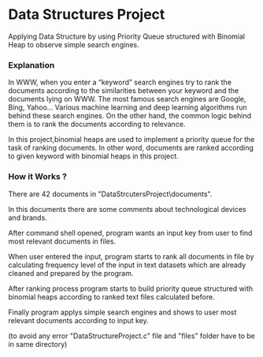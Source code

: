 # Data Structures Project

Applying Data Structure by using Priority Queue structured with Binomial Heap to observe simple search engines.

### Explanation

In WWW, when you enter a “keyword” search engines try to rank the documents
according to the similarities between your keyword and the documents lying on
WWW. The most famous search engines are Google, Bing, Yahoo... Various
machine learning and deep learning algorithms run behind these search engines. On
the other hand, the common logic behind them is to rank the documents according to
relevance.

In this project,binomial heaps are used to implement a priority queue for the
task of ranking documents. In other word, documents are ranked according to
given keyword with binomial heaps in this project.

### How it Works ? 

There are 42 documents in "DataStrcutersProject\documents".

In this documents there are some comments about technological devices and brands.

After command shell opened, program wants an input key from user to find most relevant documents in files.

When user entered the input, program starts to rank all documents in file by calculating frequency level of the input in text datasets which are already cleaned and prepared by the program.

After ranking process program starts to build priority queue structured with binomial heaps according to ranked text files calculated before.

Finally program applys simple search engines and shows to user most relevant documents according to input key. 

(to avoid any error "DataStructureProject.c" file and "files" folder have to be in same directory)
